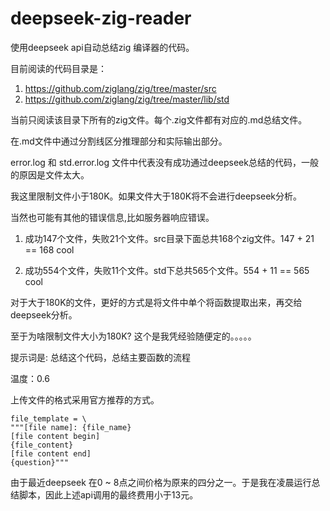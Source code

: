 # deepseek-zig-reader
使用deepseek api自动总结zig 编译器的代码。

目前阅读的代码目录是：
1. https://github.com/ziglang/zig/tree/master/src
2. https://github.com/ziglang/zig/tree/master/lib/std

当前只阅读该目录下所有的zig文件。每个.zig文件都有对应的.md总结文件。

在.md文件中通过分割线区分推理部分和实际输出部分。

error.log 和 std.error.log 文件中代表没有成功通过deepseek总结的代码，一般的原因是文件太大。

我这里限制文件小于180K。如果文件大于180K将不会进行deepseek分析。

当然也可能有其他的错误信息,比如服务器响应错误。

1. 成功147个文件，失败21个文件。src目录下面总共168个zig文件。147 + 21 == 168 cool

2. 成功554个文件，失败11个文件。std下总共565个文件。554 + 11 == 565  cool

对于大于180K的文件，更好的方式是将文件中单个将函数提取出来，再交给deepseek分析。

至于为啥限制文件大小为180K? 这个是我凭经验随便定的。。。。。


提示词是: 总结这个代码，总结主要函数的流程

温度：0.6

上传文件的格式采用官方推荐的方式。

```
file_template = \
"""[file name]: {file_name}
[file content begin]
{file_content}
[file content end]
{question}"""
```

由于最近deepseek 在0 ~ 8点之间价格为原来的四分之一。于是我在凌晨运行总结脚本，因此上述api调用的最终费用小于13元。


